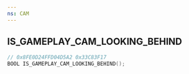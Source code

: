 ```yaml
---
ns: CAM
---
```

## IS_GAMEPLAY_CAM_LOOKING_BEHIND

```c
// 0x8FE0D24FFD04D5A2 0x33C83F17
BOOL IS_GAMEPLAY_CAM_LOOKING_BEHIND();
```

